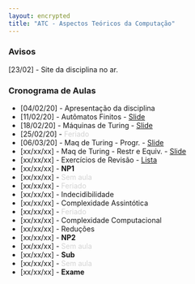 ```yaml
---
layout: encrypted
title: "ATC - Aspectos Teóricos da Computação"
---
```


### Avisos

[23/02] - Site da disciplina no ar.

### Cronograma de Aulas

- [04/02/20] - Apresentação da disciplina
- [11/02/20] - Autômatos Finitos - <a href="/atc/Aula1.pdf" target="_blank">Slide</a>
- [18/02/20] - Máquinas de Turing - <a href="/atc/Aula2.pdf" target="_blank">Slide</a>
- [25/02/20] - <font color=lightgray>Feriado</font>
- [06/03/20] - Maq de Turing - Progr. - <a href="/atc/Aula3.pdf" target="_blank">Slide</a>
- [xx/xx/xx] - Maq de Turing - Restr e Equiv. - <a href="/atc/Aula4.pdf" target="_blank">Slide</a>
- [xx/xx/xx] - Exercícios de Revisão - <a href="/atc/ex-mt-enunciado.pdf" target="_blank">Lista</a>
- [xx/xx/xx] - <b>NP1</b>
- [xx/xx/xx] - <font color=lightgray>Sem aula</font>
- [xx/xx/xx] - <font color=lightgray>Feriado</font>
- [xx/xx/xx] - Indecidibilidade
- [xx/xx/xx] - Complexidade Assintótica
- [xx/xx/xx] - <font color=lightgray>Feriado</font>
- [xx/xx/xx] - Complexidade Computacional
- [xx/xx/xx] - Reduções
- [xx/xx/xx] - <b>NP2</b>
- [xx/xx/xx] - <font color=lightgray>Sem aula</font>
- [xx/xx/xx] - <b>Sub</b>
- [xx/xx/xx] - <font color=lightgray>Sem aula</font>
- [xx/xx/xx] - <b>Exame</b>

